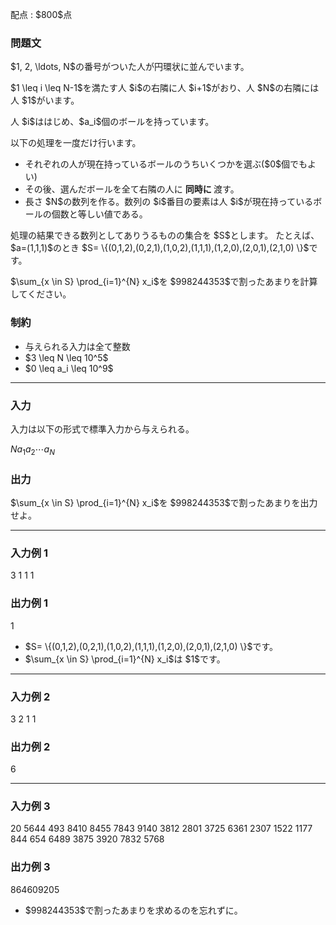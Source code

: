 
<div>

<span>

<span>

<p>
配点 : $800$点
</p>

<div>

<section>

### **問題文**

<p>
$1, 2, \ldots, N$の番号がついた人が円環状に並んでいます。
</p>

<p>
$1 \leq i \leq N-1$を満たす人 $i$の右隣に人 $i+1$がおり、人 $N$の右隣には人 $1$がいます。
</p>

<p>
人 $i$ははじめ、$a_i$個のボールを持っています。
</p>

<p>
以下の処理を一度だけ行います。
</p>

<ul>

<li>
それぞれの人が現在持っているボールのうちいくつかを選ぶ($0$個でもよい)
</li>

<li>
その後、選んだボールを全て右隣の人に 
<strong>
同時に
</strong>
渡す。
</li>

<li>
長さ $N$の数列を作る。数列の $i$番目の要素は人 $i$が現在持っているボールの個数と等しい値である。
</li>

</ul>

<p>
処理の結果できる数列としてありうるものの集合を $S$とします。
たとえば、$a=(1,1,1)$のとき $S= \{(0,1,2),(0,2,1),(1,0,2),(1,1,1),(1,2,0),(2,0,1),(2,1,0) \}$です。
</p>

<p>
$\sum_{x \in S} \prod_{i=1}^{N} x_i$を $998244353$で割ったあまりを計算してください。
</p>

</section>

</div>

<div>

<section>

### **制約**

<ul>

<li>
与えられる入力は全て整数
</li>

<li>
$3 \leq N \leq 10^5$
</li>

<li>
$0 \leq a_i \leq 10^9$
</li>

</ul>

</section>

</div>

---

<div>

<div>

<section>

### **入力**

<p>
入力は以下の形式で標準入力から与えられる。
</p>

<div>

$N$$a_{1}$$a_{2}$$\cdots$$a_{N}$
</div>

</section>

</div>

<div>

<section>

### **出力**

<p>
$\sum_{x \in S} \prod_{i=1}^{N} x_i$を $998244353$で割ったあまりを出力せよ。
</p>

</section>

</div>

</div>

---

<div>

<section>

### **入力例 1**

<div>

3
1 1 1

</div>

</section>

</div>

<div>

<section>

### **出力例 1**

<div>

1

</div>

<ul>

<li>
$S= \{(0,1,2),(0,2,1),(1,0,2),(1,1,1),(1,2,0),(2,0,1),(2,1,0) \}$です。
</li>

<li>
$\sum_{x \in S} \prod_{i=1}^{N} x_i$は $1$です。
</li>

</ul>

</section>

</div>

---

<div>

<section>

### **入力例 2**

<div>

3
2 1 1

</div>

</section>

</div>

<div>

<section>

### **出力例 2**

<div>

6

</div>

</section>

</div>

---

<div>

<section>

### **入力例 3**

<div>

20
5644 493 8410 8455 7843 9140 3812 2801 3725 6361 2307 1522 1177 844 654 6489 3875 3920 7832 5768

</div>

</section>

</div>

<div>

<section>

### **出力例 3**

<div>

864609205

</div>

<ul>

<li>
$998244353$で割ったあまりを求めるのを忘れずに。
</li>

</ul>

</section>

</div>

</span>

</span>

</div>
